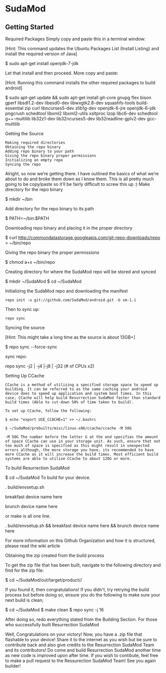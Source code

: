 SudaMod
===========

Getting Started
---------------
Required Packages
Simply copy and paste this in a terminal window:

[Hint: This command updates the Ubuntu Packages List (Install Listing) and install the required version of Java]

 $ sudo apt-get install openjdk-7-jdk

Let that install and then proceed.
More copy and paste:

[Hint: Running this command installs the other required packages to build android]

 $ sudo apt-get update && sudo apt-get install git-core gnupg flex bison gperf libsdl1.2-dev libesd0-dev libwxgtk2.8-dev squashfs-tools build-essential zip curl libncurses5-dev zlib1g-dev openjdk-6-jre openjdk-6-jdk pngcrush schedtool libxml2 libxml2-utils xsltproc lzop libc6-dev schedtool g++-multilib lib32z1-dev lib32ncurses5-dev lib32readline-gplv2-dev gcc-multilib

Getting the Source

    Making required directories
    Obtaining the repo binary
    Adding repo binary to your path
    Giving the repo binary proper permissions
    Initializing an empty repo
    Syncing the repo

Alright, so now we’re getting there. I have outlined the basics of what we’re about to do and broke them down as I know them. This is all pretty much going to be copy/paste so it’ll be fairly difficult to screw this up :)
Make directory for the repo binary

  $ mkdir ~/bin

Add directory for the repo binary to its path

  $ PATH=~/bin:$PATH

Downloading repo binary and placing it in the proper directory

  $ curl http://commondatastorage.googleapis.com/git-repo-downloads/repo > ~/bin/repo

Giving the repo binary the proper permissions

  $ chmod a+x ~/bin/repo

Creating directory for where the SudaMod repo will be stored and synced

  $ mkdir ~/SudaMod
  $ cd ~/SudaMod

Initializing the SudaMod repo and downloading the manifest

    repo init -u git://github.com/SudaMod/android.git -b sm-1.1

Then to sync up:

    repo sync
Syncing the source

[Hint: This might take a long time as the source is about 13GB+]

  $  repo sync --force-sync

sync repo:

repo sync -j2 | -j4 |-j8 | -j32 (# of CPUs x2)

Setting Up CCache

    CCache is a method of utilizing a specified storage space to speed up building. It can be referred to as the same caching your android device does to speed up application and system boot times. In this case, CCache will help build Resurrection SudaMod faster than standard build times (Able to cut-down 50% of time taken to build).

    To set up CCache, follow the following:

    $ echo "export USE_CCACHE=1" >> ~/.bashrc

    $ ~/SudaMod/prebuilts/misc/linux-x86/ccache/ccache -M 50G

    -M 50G The number before the letter G at the end specifies the amount of space CCache can use in your storage unit. As such, ensure that not too much of space is specified as this might result in unexpected errors although, the more storage you have, its recommended to have more CCache as it will increase the build times. Most efficient build systems are able to utilize CCache to about 120G or more.

To build Resurrection SudaMod

  $ cd ~/SudaMod
  To build for your device.

. build/envsetup.sh

breakfast device name here

brunch device name here

or make is all one line.

. build/envsetup.sh && breakfast device name here && brunch device name here

For more information on this Github Organization and how it is structured, please read the wiki article

Obtaining the zip created from the build process

To get the zip file that has been built, navigate to the following directory and find for the zip file:

  $ cd ~/SudaMod/out/target/product/<devicename>/

If you found it, then congratulations! If you didn't, try retrying the build process but before doing so, ensure you do the following to make sure your next build is clean;

  $ cd ~/SudaMod
  $ make clean
  $ repo sync -j 16

After doing so, redo everything stated from the Building Section.
For those who successfully built Resurrection SudaMod

Well, Congratulations on your victory! Now, you have a .zip file that flashable to your device! Share it to the internet as you wish but be sure to contribute back and also give credits to the Resurrection SudaMod Team and its contributors! Do come and build Resurrection SudaMod another time as new code is improved upon after time. If you wish to contibute, feel free to make a pull request to the Ressurection SudaMod Team! See you again builder!

